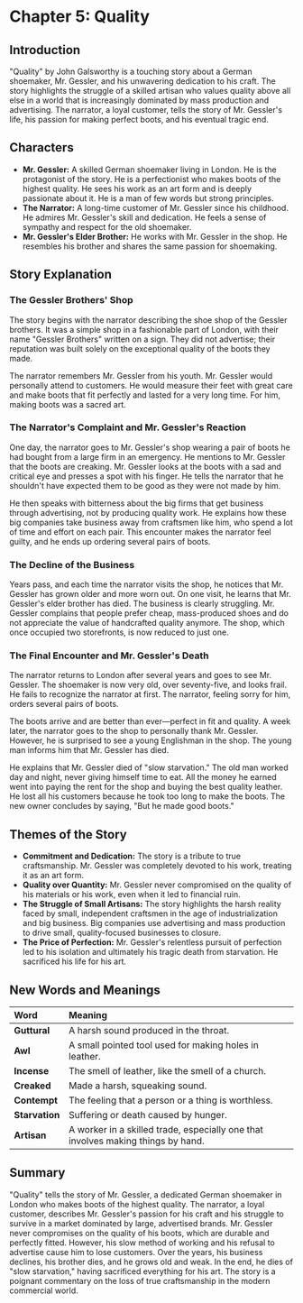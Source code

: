 # Chapter 5: Quality

## Introduction

"Quality" by John Galsworthy is a touching story about a German shoemaker, Mr. Gessler, and his unwavering dedication to his craft. The story highlights the struggle of a skilled artisan who values quality above all else in a world that is increasingly dominated by mass production and advertising. The narrator, a loyal customer, tells the story of Mr. Gessler's life, his passion for making perfect boots, and his eventual tragic end.

## Characters

*   **Mr. Gessler:** A skilled German shoemaker living in London. He is the protagonist of the story. He is a perfectionist who makes boots of the highest quality. He sees his work as an art form and is deeply passionate about it. He is a man of few words but strong principles.
*   **The Narrator:** A long-time customer of Mr. Gessler since his childhood. He admires Mr. Gessler's skill and dedication. He feels a sense of sympathy and respect for the old shoemaker.
*   **Mr. Gessler's Elder Brother:** He works with Mr. Gessler in the shop. He resembles his brother and shares the same passion for shoemaking.

## Story Explanation

### The Gessler Brothers' Shop

The story begins with the narrator describing the shoe shop of the Gessler brothers. It was a simple shop in a fashionable part of London, with their name "Gessler Brothers" written on a sign. They did not advertise; their reputation was built solely on the exceptional quality of the boots they made.

The narrator remembers Mr. Gessler from his youth. Mr. Gessler would personally attend to customers. He would measure their feet with great care and make boots that fit perfectly and lasted for a very long time. For him, making boots was a sacred art.

### The Narrator's Complaint and Mr. Gessler's Reaction

One day, the narrator goes to Mr. Gessler's shop wearing a pair of boots he had bought from a large firm in an emergency. He mentions to Mr. Gessler that the boots are creaking. Mr. Gessler looks at the boots with a sad and critical eye and presses a spot with his finger. He tells the narrator that he shouldn't have expected them to be good as they were not made by him.

He then speaks with bitterness about the big firms that get business through advertising, not by producing quality work. He explains how these big companies take business away from craftsmen like him, who spend a lot of time and effort on each pair. This encounter makes the narrator feel guilty, and he ends up ordering several pairs of boots.

### The Decline of the Business

Years pass, and each time the narrator visits the shop, he notices that Mr. Gessler has grown older and more worn out. On one visit, he learns that Mr. Gessler's elder brother has died. The business is clearly struggling. Mr. Gessler complains that people prefer cheap, mass-produced shoes and do not appreciate the value of handcrafted quality anymore. The shop, which once occupied two storefronts, is now reduced to just one.

### The Final Encounter and Mr. Gessler's Death

The narrator returns to London after several years and goes to see Mr. Gessler. The shoemaker is now very old, over seventy-five, and looks frail. He fails to recognize the narrator at first. The narrator, feeling sorry for him, orders several pairs of boots.

The boots arrive and are better than ever—perfect in fit and quality. A week later, the narrator goes to the shop to personally thank Mr. Gessler. However, he is surprised to see a young Englishman in the shop. The young man informs him that Mr. Gessler has died.

He explains that Mr. Gessler died of "slow starvation." The old man worked day and night, never giving himself time to eat. All the money he earned went into paying the rent for the shop and buying the best quality leather. He lost all his customers because he took too long to make the boots. The new owner concludes by saying, "But he made good boots."

## Themes of the Story

*   **Commitment and Dedication:** The story is a tribute to true craftsmanship. Mr. Gessler was completely devoted to his work, treating it as an art form.
*   **Quality over Quantity:** Mr. Gessler never compromised on the quality of his materials or his work, even when it led to financial ruin.
*   **The Struggle of Small Artisans:** The story highlights the harsh reality faced by small, independent craftsmen in the age of industrialization and big business. Big companies use advertising and mass production to drive small, quality-focused businesses to closure.
*   **The Price of Perfection:** Mr. Gessler's relentless pursuit of perfection led to his isolation and ultimately his tragic death from starvation. He sacrificed his life for his art.

## New Words and Meanings

| Word | Meaning |
| :--- | :--- |
| **Guttural** | A harsh sound produced in the throat. |
| **Awl** | A small pointed tool used for making holes in leather. |
| **Incense** | The smell of leather, like the smell of a church. |
| **Creaked** | Made a harsh, squeaking sound. |
| **Contempt** | The feeling that a person or a thing is worthless. |
| **Starvation** | Suffering or death caused by hunger. |
| **Artisan** | A worker in a skilled trade, especially one that involves making things by hand. |

## Summary

"Quality" tells the story of Mr. Gessler, a dedicated German shoemaker in London who makes boots of the highest quality. The narrator, a loyal customer, describes Mr. Gessler's passion for his craft and his struggle to survive in a market dominated by large, advertised brands. Mr. Gessler never compromises on the quality of his boots, which are durable and perfectly fitted. However, his slow method of working and his refusal to advertise cause him to lose customers. Over the years, his business declines, his brother dies, and he grows old and weak. In the end, he dies of "slow starvation," having sacrificed everything for his art. The story is a poignant commentary on the loss of true craftsmanship in the modern commercial world.